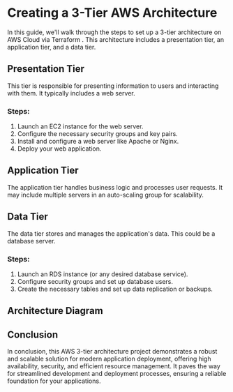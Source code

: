 # Creating a 3-Tier AWS Architecture

In this guide, we'll walk through the steps to set up a 3-tier architecture on AWS Cloud via Terraform . This architecture includes a presentation tier, an application tier, and a data tier.

## Presentation Tier

This tier is responsible for presenting information to users and interacting with them. It typically includes a web server.

### Steps:

1. Launch an EC2 instance for the web server.
2. Configure the necessary security groups and key pairs.
3. Install and configure a web server like Apache or Nginx.
4. Deploy your web application.

## Application Tier

The application tier handles business logic and processes user requests. It may include multiple servers in an auto-scaling group for scalability.

## Data Tier

The data tier stores and manages the application's data. This could be a database server.

### Steps:

1. Launch an RDS instance (or any desired database service).
2. Configure security groups and set up database users.
3. Create the necessary tables and set up data replication or backups.

## Architecture Diagram


## Conclusion

In conclusion, this AWS 3-tier architecture project demonstrates a robust and scalable solution for modern application deployment, offering high availability, security, and efficient resource management. It paves the way for streamlined development and deployment processes, ensuring a reliable foundation for your applications.

